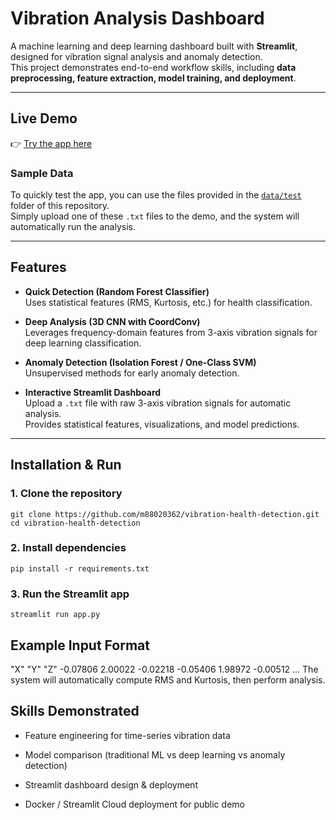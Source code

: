 # Vibration Analysis Dashboard

A machine learning and deep learning dashboard built with **Streamlit**, designed for vibration signal analysis and anomaly detection.  
This project demonstrates end-to-end workflow skills, including **data preprocessing, feature extraction, model training, and deployment**.

---

## Live Demo
👉 [Try the app here](https://vibration-health-detection-zsyzifbqhs7bkkuv78osvn.streamlit.app/)
### Sample Data
To quickly test the app, you can use the files provided in the [`data/test`](data/test) folder of this repository.  
Simply upload one of these `.txt` files to the demo, and the system will automatically run the analysis.

---

## Features

- **Quick Detection (Random Forest Classifier)**  
  Uses statistical features (RMS, Kurtosis, etc.) for health classification.

- **Deep Analysis (3D CNN with CoordConv)**  
  Leverages frequency-domain features from 3-axis vibration signals for deep learning classification.

- **Anomaly Detection (Isolation Forest / One-Class SVM)**  
  Unsupervised methods for early anomaly detection.

- **Interactive Streamlit Dashboard**  
  Upload a `.txt` file with raw 3-axis vibration signals for automatic analysis.  
  Provides statistical features, visualizations, and model predictions.


---

## Installation & Run

### 1. Clone the repository
```{bash}
git clone https://github.com/m88020362/vibration-health-detection.git
cd vibration-health-detection
```

### 2. Install dependencies
```{bash}
pip install -r requirements.txt
```

### 3. Run the Streamlit app
```{bash}
streamlit run app.py
```

## Example Input Format
"X"       "Y"       "Z"
-0.07806   2.00022  -0.02218
-0.05406   1.98972  -0.00512
...
The system will automatically compute RMS and Kurtosis, then perform analysis.

## Skills Demonstrated

- Feature engineering for time-series vibration data

- Model comparison (traditional ML vs deep learning vs anomaly detection)

- Streamlit dashboard design & deployment

- Docker / Streamlit Cloud deployment for public demo

